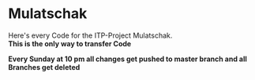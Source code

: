 # Mulatschak
Here's every Code for the ITP-Project Mulatschak. <br />
**This is the only way to transfer Code**

**Every Sunday at 10 pm all changes get pushed to master branch and all Branches get deleted**
